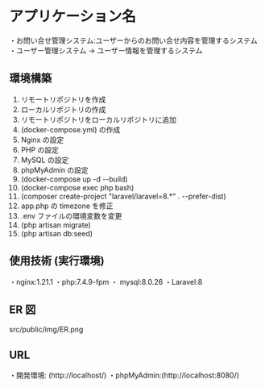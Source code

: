 # アプリケーション名

・お問い合せ管理システム:ユーザーからのお問い合せ内容を管理するシステム
・ユーザー管理システム → ユーザー情報を管理するシステム

## 環境構築

1. リモートリポジトリを作成
2. ローカルリポジトリの作成
3. リモートリポジトリをローカルリポジトリに追加
4. (docker-compose.yml) の作成
5. Nginx の設定
6. PHP の設定
7. MySQL の設定
8. phpMyAdmin の設定
9. (docker-compose up -d --build)
10. (docker-compose exec php bash)
11. (composer create-project "laravel/laravel=8.\*" . --prefer-dist)
12. app.php の timezone を修正
13. .env ファイルの環境変数を変更
14. (php artisan migrate)
15. (php artisan db:seed)

## 使用技術 (実行環境)

・nginx:1.21.1
・php:7.4.9-fpm
・ mysql:8.0.26
・Laravel:8

## ER 図
src/public/img/ER.png

## URL

・開発環境: (http://localhost/)
・phpMyAdmin:(http://localhost:8080/)
